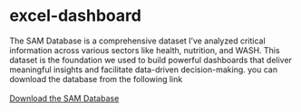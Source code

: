 # excel-dashboard

The SAM Database is a comprehensive dataset I’ve analyzed critical information across various sectors like health, nutrition, and WASH. This dataset is the foundation we used to build powerful dashboards that deliver meaningful insights and facilitate data-driven decision-making.
you can download the database from the following link 
<br>
<br>
[Download the SAM Database](https://www.mediafire.com/file/2nobsnrlz8q7p0p/SAM_Data.rar/file)
